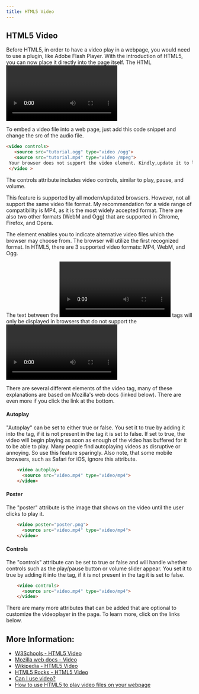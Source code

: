 ```yaml
---
title: HTML5 Video
---
```

## HTML5 Video


Before HTML5, in order to have a video play in a webpage, you would need to use a plugin, like Adobe Flash Player. With the introduction of HTML5, you can now place it directly into the page itself.
The HTML <video> tag is used to embed video in web documents. It may contain one or more video sources, represented using the src attribute or the [source](<source>) element.
  
  
 To embed a video file into a web page, just add this code snippet and change the src of the audio file.
 
 ```html
 <video controls>
    <source src="tutorial.ogg" type="video /ogg">
    <source src="tutorial.mp4" type="video /mpeg">
  Your browser does not support the video element. Kindly,update it to latest version.
  </video >
```

The controls attribute includes video controls, similar to play, pause, and volume.

This feature is supported by all modern/updated browsers. However, not all support the same video file format. My recommendation for a wide range of compatibility is MP4, as it is the most widely accepted format. There are also two other formats (WebM and Ogg) that are supported in Chrome, Firefox, and Opera.

The <source> element enables you to indicate alternative video files which the browser may choose from. The browser will utilize the first recognized format.
In HTML5, there are 3 supported video formats: MP4, WebM, and Ogg.

The text between the <video> and </video> tags will only be displayed in browsers that do not support the <video> element.
Since this is html5, some browsers do not support it. You can check the support at https://caniuse.com/#search=audio.


There are several different elements of the video tag, many of these explanations are based on Mozilla's web docs (linked below). There are even more if you click the link at the bottom. 

#### Autoplay

"Autoplay" can be set to either true or false. You set it to true by adding it into the tag, if it is not present in the tag it is set to false. If set to true, the video will begin playing as soon as enough of the video has buffered for it to be able to play. Many people find autoplaying videos as disruptive or annoying. So use this feature sparingly. Also note, that some mobile browsers, such as Safari for iOS, ignore this attribute.

```html
    <video autoplay>
      <source src="video.mp4" type="video/mp4">
    </video>
```

#### Poster

The "poster" attribute is the image that shows on the video until the user clicks to play it.

```html
    <video poster="poster.png">
      <source src="video.mp4" type="video/mp4">
    </video>
```

#### Controls

The "controls" attribute can be set to true or false and will handle whether controls such as the play/pause button or volume slider appear. You set it to true by adding it into the tag, if it is not present in the tag it is set to false. 

```html
    <video controls>
      <source src="video.mp4" type="video/mp4">
    </video>
```

There are many more attributes that can be added that are optional to customize the videoplayer in the page. To learn more, click on the links below.

## More Information:

- <a href="https://www.w3schools.com/html/html5_video.asp">W3Schools - HTML5 Video</a> 
- <a href="https://developer.mozilla.org/en-US/docs/Web/HTML/Element/video">Mozilla web docs - Video</a>
- <a href="https://en.wikipedia.org/wiki/HTML5_video">Wikipedia - HTML5 Video</a> 
- <a href="https://www.html5rocks.com/en/tutorials/video/basics/">HTML5 Rocks - HTML5 Video</a>
- [Can I use video?](https://caniuse.com/#search=video)
- [How to use HTML5 to play video files on your webpage](https://docs.microsoft.com/en-us/previous-versions/windows/internet-explorer/ie-developer/samples/hh924821(v=vs.85))
